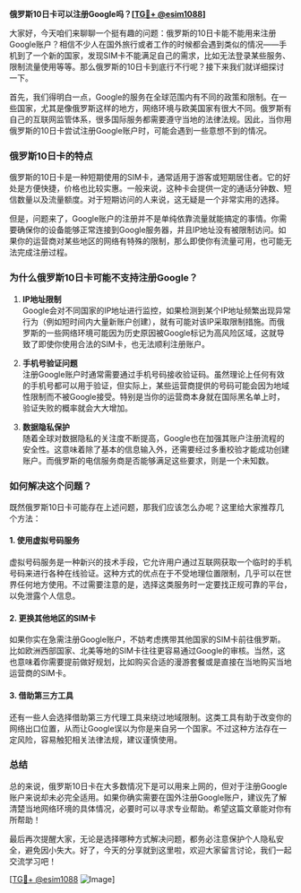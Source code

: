 **俄罗斯10日卡可以注册Google吗？[[TG💪+ @esim1088](https://t.me/s/esim1088)]**

大家好，今天咱们来聊聊一个挺有趣的问题：俄罗斯的10日卡能不能用来注册Google账户？相信不少人在国外旅行或者工作的时候都会遇到类似的情况——手机到了一个新的国家，发现SIM卡不能满足自己的需求，比如无法登录某些服务、限制流量使用等等。那么俄罗斯的10日卡到底行不行呢？接下来我们就详细探讨一下。

首先，我们得明白一点，Google的服务在全球范围内有不同的政策和限制。在一些国家，尤其是像俄罗斯这样的地方，网络环境与欧美国家有很大不同。俄罗斯有自己的互联网监管体系，很多国际服务都需要遵守当地的法律法规。因此，当你用俄罗斯的10日卡尝试注册Google账户时，可能会遇到一些意想不到的情况。

### **俄罗斯10日卡的特点**

俄罗斯的10日卡是一种短期使用的SIM卡，通常适用于游客或短期居住者。它的好处是方便快捷，价格也比较实惠。一般来说，这种卡会提供一定的通话分钟数、短信数量以及流量额度。对于短期访问的人来说，这无疑是一个非常实用的选择。

但是，问题来了，Google账户的注册并不是单纯依靠流量就能搞定的事情。你需要确保你的设备能够正常连接到Google服务器，并且IP地址没有被限制访问。如果你的运营商对某些地区的网络有特殊的限制，那么即使你有流量可用，也可能无法完成注册过程。

### **为什么俄罗斯10日卡可能不支持注册Google？**

1. **IP地址限制**  
   Google会对不同国家的IP地址进行监控，如果检测到某个IP地址频繁出现异常行为（例如短时间内大量新账户创建），就有可能对该IP采取限制措施。而俄罗斯的一些网络环境可能因为历史原因被Google标记为高风险区域，这就导致了即使你使用合法的SIM卡，也无法顺利注册账户。

2. **手机号验证问题**  
   注册Google账户时通常需要通过手机号码接收验证码。虽然理论上任何有效的手机号都可以用于验证，但实际上，某些运营商提供的号码可能会因为地域性限制而不被Google接受。特别是当你的运营商本身就在国际黑名单上时，验证失败的概率就会大大增加。

3. **数据隐私保护**  
   随着全球对数据隐私的关注度不断提高，Google也在加强其账户注册流程的安全性。这意味着除了基本的信息输入外，还需要经过多重校验才能成功创建账户。而俄罗斯的电信服务商是否能够满足这些要求，则是一个未知数。

### **如何解决这个问题？**

既然俄罗斯10日卡可能存在上述问题，那我们应该怎么办呢？这里给大家推荐几个方法：

#### **1. 使用虚拟号码服务**
虚拟号码服务是一种新兴的技术手段，它允许用户通过互联网获取一个临时的手机号码来进行各种在线验证。这种方式的优点在于不受地理位置限制，几乎可以在世界任何地方使用。不过需要注意的是，选择这类服务时一定要找正规可靠的平台，以免泄露个人信息。

#### **2. 更换其他地区的SIM卡**
如果你实在急需注册Google账户，不妨考虑携带其他国家的SIM卡前往俄罗斯。比如欧洲西部国家、北美等地的SIM卡往往更容易通过Google的审核。当然，这也意味着你需要提前做好规划，比如购买合适的漫游套餐或是直接在当地购买当地运营商的SIM卡。

#### **3. 借助第三方工具**
还有一些人会选择借助第三方代理工具来绕过地域限制。这类工具有助于改变你的网络出口位置，从而让Google误以为你是来自另一个国家。不过这种方法存在一定风险，容易触犯相关法律法规，建议谨慎使用。

### **总结**

总的来说，俄罗斯10日卡在大多数情况下是可以用来上网的，但对于注册Google账户来说却未必完全适用。如果你确实需要在国外注册Google账户，建议先了解清楚当地网络环境的具体情况，必要时可以寻求专业帮助。希望这篇文章能对你有所帮助！

最后再次提醒大家，无论是选择哪种方式解决问题，都务必注意保护个人隐私安全，避免因小失大。好了，今天的分享就到这里啦，欢迎大家留言讨论，我们一起交流学习吧！

[[TG💪+ @esim1088](https://t.me/s/esim1088) ![Image](https://i.postimg.cc/4NQfJmqS/Snipaste-2025-05-13-00-14-12.png)]